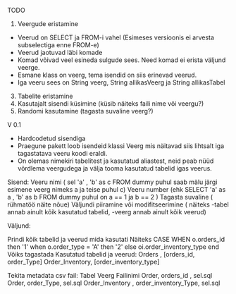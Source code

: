 TODO

1) Veergude eristamine
  -  Veerud on SELECT ja FROM-i vahel (Esimeses versioonis ei arvesta subselectiga enne FROM-e)  
  -  Veerud jaotuvad läbi komade
  -  Komad võivad veel esineda sulgude sees. Need komad ei erista väljund veerge.
  -  Esmane klass on veerg, tema isendid on siis erinevad veerud.
  -  Iga veeru sees on String veerg, String allikasVeerg ja String allikasTabel
3) Tabelite eristamine
4) Kasutajalt sisendi küsimine (küsib näiteks faili nime või veergu?)
5) Randomi kasutamine (tagasta suvaline veerg?)




V 0.1
  - Hardcodetud sisendiga
  - Praegune pakett loob isendeid klassi Veerg mis näitavad siis lihtsalt iga tagastatava veeru koodi eraldi.
  - On olemas nimekiri tabelitest ja kasutatud aliastest, neid peab nüüd võrdlema veergudega ja välja tooma kasutatud tabelid igas veerus.


Sisend:
Veeru nimi ( sel 'a' , 'b' as c FROM dummy puhul saab mälu järgi esimene veerg nimeks a ja teise puhul c)
Veeru number (ehk SELECT 'a' as a , 'b' as b FROM dummy puhul on a == 1 ja b == 2 )
Tagasta suvaline ( rühmatöö näite nõue)
Väljundi piiramine või modifitseerimine ( näiteks -tabel annab ainult kõik kasutatud tabelid, -veerg annab ainult kõik veerud)

Väljund:

Prindi kõik tabelid ja veerud mida kasutati
Näiteks 
CASE WHEN o.orders_id then '1' 
when o.order_type = 'A' then '2'
else oi.order_inventory_type end
Võiks tagastada 
Kasutatud tabelid ja veerud:
Orders , [orders_id, order_Type]
Order_Inventory, [order_inventory_type]

Tekita metadata csv fail:
Tabel Veerg Failinimi
Order, orders_id , sel.sql
Order, order_Type, sel.sql
Order_Inventory , order_inventory_Type, sel.sql




